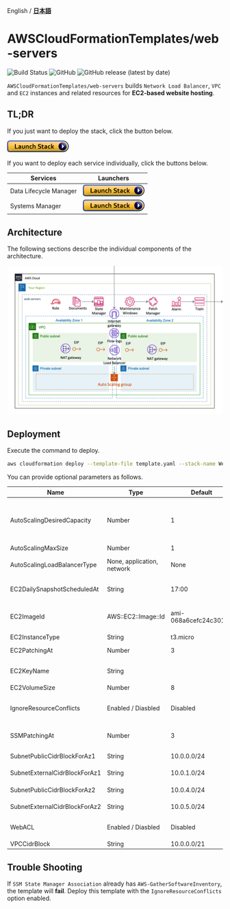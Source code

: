 English / [**日本語**](README_JP.md)

# AWSCloudFormationTemplates/web-servers
![Build Status](https://codebuild.ap-northeast-1.amazonaws.com/badges?uuid=eyJlbmNyeXB0ZWREYXRhIjoiT1o3djE0RFpweWErRDl6SkpwTGsySVJKbWk0ajhreUlEaXAvTHh3ZzdaS2wzNVR5V1hpZkZRRVRtcFIvNncydWdad2w4TG9MRVMzVGFvMlZKY2RNYUowPSIsIml2UGFyYW1ldGVyU3BlYyI6Ik0vOGVWdGFEWTlyYVdDZUwiLCJtYXRlcmlhbFNldFNlcmlhbCI6MX0%3D&branch=master)
![GitHub](https://img.shields.io/github/license/eijikominami/aws-cloudformation-templates)
![GitHub release (latest by date)](https://img.shields.io/github/v/release/eijikominami/aws-cloudformation-templates)
 
``AWSCloudFormationTemplates/web-servers`` builds ``Network Load Balancer``, ``VPC`` and ``EC2`` instances and related resources for **EC2-based website hosting**.

## TL;DR

If you just want to deploy the stack, click the button below.

[![cloudformation-launch-stack](../images/cloudformation-launch-stack.png)](https://console.aws.amazon.com/cloudformation/home?region=ap-northeast-1#/stacks/create/review?stackName=WebServers&templateURL=https://eijikominami.s3-ap-northeast-1.amazonaws.com/aws-cloudformation-templates/web-servers/template.yaml) 

If you want to deploy each service individually, click the buttons below.

| Services | Launchers |
| --- | --- |
| Data Lifecycle Manager | [![cloudformation-launch-stack](https://raw.githubusercontent.com/eijikominami/aws-cloudformation-templates/master/images/cloudformation-launch-stack.png)](https://console.aws.amazon.com/cloudformation/home?region=ap-northeast-1#/stacks/create/review?stackName=DataLifecycleManager&templateURL=https://eijikominami.s3-ap-northeast-1.amazonaws.com/aws-cloudformation-templates/web-servers/dlm.yaml&param_PrefixOfLogicalName=DataLifecycleManager) |
| Systems Manager | [![cloudformation-launch-stack](https://raw.githubusercontent.com/eijikominami/aws-cloudformation-templates/master/images/cloudformation-launch-stack.png)](https://console.aws.amazon.com/cloudformation/home?region=ap-northeast-1#/stacks/create/review?stackName=SystemsManager&templateURL=https://eijikominami.s3-ap-northeast-1.amazonaws.com/aws-cloudformation-templates/web-servers/ssm.yaml&param_PrefixOfLogicalName=SystemsManager) |

## Architecture

The following sections describe the individual components of the architecture.

![](../images/architecture-web-servers.png)

## Deployment

Execute the command to deploy.

```bash
aws cloudformation deploy --template-file template.yaml --stack-name WebServers --capabilities CAPABILITY_NAMED_IAM
```

You can provide optional parameters as follows.

| Name | Type | Default | Required | Details | 
| --- | --- | --- | --- | --- |
| AutoScalingDesiredCapacity | Number | 1 | ○ | If it's NOT Disabled, AutoScalingGroup and Network Load Balancer are created. | 
| AutoScalingMaxSize | Number | 1 | ○ | |
| AutoScalingLoadBalancerType | None, application, network | None | ○ | If you set 'None', an ELB is NOT created. |
| EC2DailySnapshotScheduledAt | String | 17:00 | ○ | Starting time of daily snapshot. (UTC) |
| EC2ImageId | AWS::EC2::Image::Id | ami-068a6cefc24c301d2 | ○ | Amazon Linux 2 AMI (HVM), SSD Volume Type (64bit x86) |
| EC2InstanceType | String | t3.micro | ○ | | 
| EC2PatchingAt | Number | 3 | ○ | Starting time of patching process. |
| EC2KeyName | String | | |  If it's empty, **SSH key** will NOT be set. |
| EC2VolumeSize | Number | 8 | ○ | |
| IgnoreResourceConflicts | Enabled / Diasbled | Disabled | ○ | If **Enabled** is set, the resources does NOT created. |
| SSMPatchingAt | Number | 3 | ○ | Starting time of patching process. (Local Time) |
| SubnetPublicCidrBlockForAz1 | String | 10.0.0.0/24 | ○ | Public subnet of AZ1 |
| SubnetExternalCidrBlockForAz1 | String | 10.0.1.0/24 | ○ | Private subnet of AZ1 |
| SubnetPublicCidrBlockForAz2 | String | 10.0.4.0/24 | ○ | Public subnet of AZ2 |
| SubnetExternalCidrBlockForAz2 | String | 10.0.5.0/24 | ○ | Private subnet of AZ2 |
| WebACL | Enabled / Diasbled | Disabled | ○ | If **Disabled** is set, AWS WAF does NOT created. |
| VPCCidrBlock | String | 10.0.0.0/21 | ○ | |

## Trouble Shooting

If `SSM State Manager Association` already has `AWS-GatherSoftwareInventory`, the template will **fail**. Deploy this template with the `IgnoreResourceConflicts` option enabled.